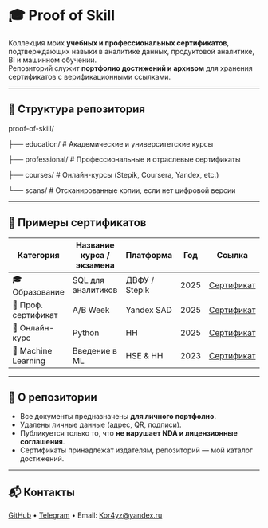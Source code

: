 # 🎓 Proof of Skill

Коллекция моих **учебных и профессиональных сертификатов**, подтверждающих навыки в аналитике данных, продуктовой аналитике, BI и машинном обучении.  
Репозиторий служит **портфолио достижений и архивом** для хранения сертификатов с верификационными ссылками.

---

## 📁 Структура репозитория
proof-of-skill/

├── education/ # Академические и университетские курсы

├── professional/ # Профессиональные и отраслевые сертификаты

├── courses/ # Онлайн-курсы (Stepik, Coursera, Yandex, etc.)

└── scans/ # Отсканированные копии, если нет цифровой версии



---

## 🧾 Примеры сертификатов

| Категория | Название курса / экзамена | Платформа | Год | Ссылка |
|-----------|---------------------------|-----------|-----|--------|
| 🎓 Образование | SQL для аналитиков | ДВФУ / Stepik | 2025 | [Сертификат](https://github.com/Kor4yz/proof-of-skill/blob/main/courses/2025-stepik-SQL.pdf) |
| 💼 Проф. сертификат | A/B Week | Yandex SAD | 2025 | [Сертификат](https://github.com/Kor4yz/proof-of-skill/blob/main/courses/2025-07-Yandex-ABtests_completed.pdf) |
| 🧠 Онлайн-курс | Python | HH | 2025 | [Сертификат](https://github.com/Kor4yz/proof-of-skill/blob/main/courses/Сертификат_ИТ_компетенций_форма_1_Python.pdf) |
| 🤖 Machine Learning | Введение в ML | HSE & HH | 2023 | [Сертификат](https://github.com/Kor4yz/proof-of-skill/blob/main/courses/Сертификат_ИТ_компетенций_форма_1_ML.pdf) | 

---

## 📌 О репозитории

- Все документы предназначены **для личного портфолио**.  
- Удалены личные данные (адрес, QR, подписи).  
- Публикуется только то, что **не нарушает NDA и лицензионные соглашения**.  
- Сертификаты принадлежат издателям, репозиторий — мой каталог достижений.

---

## 📬 Контакты
[GitHub](https://github.com/Kor4yz) • [Telegram](https://t.me/kor4yz) • Email: Kor4yz@yandex.ru
